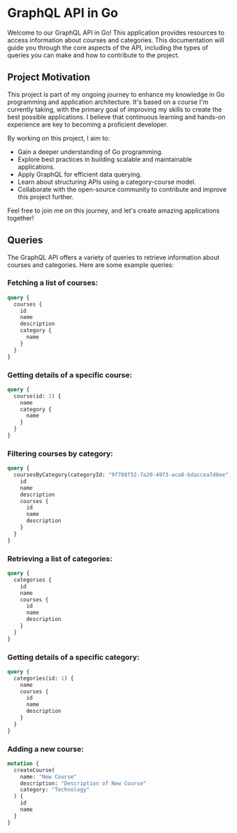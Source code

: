 # GraphQL API in Go

Welcome to our GraphQL API in Go! This application provides resources to access information about courses and categories. This documentation will guide you through the core aspects of the API, including the types of queries you can make and how to contribute to the project.

## Project Motivation

This project is part of my ongoing journey to enhance my knowledge in Go programming and application architecture. It's based on a course I'm currently taking, with the primary goal of improving my skills to create the best possible applications. I believe that continuous learning and hands-on experience are key to becoming a proficient developer.

By working on this project, I aim to:

- Gain a deeper understanding of Go programming.
- Explore best practices in building scalable and maintainable applications.
- Apply GraphQL for efficient data querying.
- Learn about structuring APIs using a category-course model.
- Collaborate with the open-source community to contribute and improve this project further.

Feel free to join me on this journey, and let's create amazing applications together!

## Queries

The GraphQL API offers a variety of queries to retrieve information about courses and categories. Here are some example queries:

### Fetching a list of courses:

```graphql
query {
  courses {
    id
    name
    description
    category {
      name
    }
  }
}
```

### Getting details of a specific course:
```graphql
query {
  course(id: 1) {
    name
    category {
      name
    }
  }
}
```

### Filtering courses by category:
```graphql
query {
  coursesByCategory(categoryId: "9f788f52-7a20-4973-aca8-bdaccea7d6ee") {
    id
    name
    description
    courses {
      id
      name
      description
    }
  }
}
```

### Retrieving a list of categories:
```graphql
query {
  categories {
    id
    name
    courses {
      id
      name
      description
    }
  }
}
```

### Getting details of a specific category:
```graphql
query {
  categories(id: 1) {
    name
    courses {
      id
      name
      description
    }
  }
}
```

### Adding a new course:
```graphql
mutation {
  createCourse(
    name: "New Course"
    description: "Description of New Course"
    category: "Technology"
  ) {
    id
    name
  }
}
```

